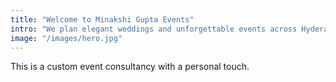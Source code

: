 ```yaml
---
title: "Welcome to Minakshi Gupta Events"
intro: "We plan elegant weddings and unforgettable events across Hyderabad and India."
image: "/images/hero.jpg"
---
```


This is a custom event consultancy with a personal touch.
